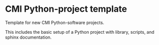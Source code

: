 # CMI Python-project template

Template for new CMI Python-software projects.

This includes the basic setup of a Python project with library, scripts, and
sphinx documentation.


<!-- Put Emacs local variables into HTML comment
Local Variables:
coding: utf-8
fill-column: 80
End:
-->
